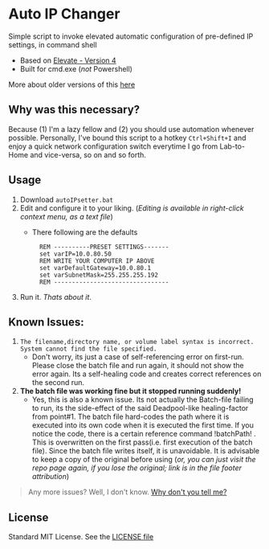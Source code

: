 # Auto IP Changer
Simple script to invoke elevated automatic configuration of pre-defined IP settings, in command shell
* Based on [Elevate - Version 4][1]
* Built for cmd.exe (_not_ Powershell)

More about older versions of this [here][2]

## Why was this necessary?
Because (1) I'm a lazy fellow and (2) you should use automation whenever possible. Personally, I've bound this script to a hotkey `Ctrl+Shift+I` and enjoy a quick network configuration switch everytime I go from Lab-to-Home and vice-versa, so on and so forth.  

## Usage
1. Download `autoIPsetter.bat`
1. Edit and configure it to your liking. (_Editing is available in right-click context menu, as a text file_)
	* There following are the defaults

			REM ----------PRESET SETTINGS-------
			set varIP=10.0.80.50
			REM WRITE YOUR COMPUTER IP ABOVE
			set varDefaultGateway=10.0.80.1
			set varSubnetMask=255.255.255.192
			REM --------------------------------
1. Run it. _Thats about it_.

## Known Issues:
1. `The filename,directory name, or volume label syntax is incorrect. System cannot find the file specified.`
	* Don't worry, its just a case of self-referencing error on first-run. Please close the batch file and run again, it should not show the error again. Its a self-healing code and creates correct references on the second run.
2. __The batch file was working fine but it stopped running suddenly!__
	* Yes, this is also a known issue. Its not actually the Batch-file failing to run, its the side-effect of the said Deadpool-like healing-factor from point#1. The batch file hard-codes the path where it is executed into its own code when it is executed the first time. If you notice the code, there is a certain reference command !batchPath! . This is overwritten on the first pass(i.e. first execution of the batch file). Since the batch file writes itself, it is unavoidable. It is advisable to keep a copy of the original before using (_or, you can just visit the repo page again, if you lose the original; link is in the file footer attribution_)
> Any more issues? Well, I don't know. [Why don't you tell me?][99]

## License
Standard MIT License. See the [LICENSE file][100]

[1]: http://stackoverflow.com/a/12264592/5040900
[2]: http://cod3r.blogspot.com/2017/03/elevatedbatchprocessingoftogglecode.html

[99]: https://github.com/siddhantrimal/auto-IP-changer/issues
[100]: https://github.com/siddhantrimal/auto-IP-changer/blob/master/LICENSE